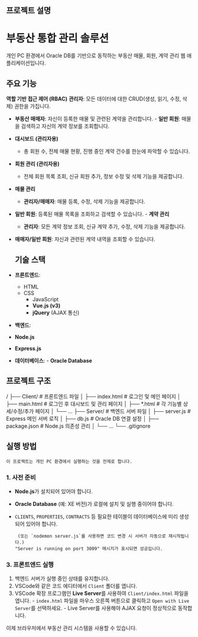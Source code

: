 ## 프로젝트 설명

# 부동산 통합 관리 솔루션
   
  개인 PC 환경에서 Oracle DB를 기반으로 동작하는 부동산 매물, 회원, 계약 관리 웹 애플리케이션입니다.

  ##  주요 기능
  **역할 기반 접근 제어 (RBAC)**
    **관리자**: 모든 데이터에 대한 CRUD(생성, 읽기, 수정, 삭제) 권한을 가집니다.
   - **부동산 매매자**: 자신이 등록한 매물 및 관련된 계약을 관리합니다.
    - **일반 회원**: 매물을 검색하고 자신의 계약 정보를 조회합니다.
  - **대시보드 (관리자용)**
    - 총 회원 수, 전체 매물 현황, 진행 중인 계약 건수를 한눈에 파악할 수 있습니다.
 - **회원 관리 (관리자용)**
      - 전체 회원 목록 조회, 신규 회원 추가, 정보 수정 및 삭제 기능을 제공합니다.
  - **매물 관리**
    - **관리자/매매자**: 매물 등록, 수정, 삭제 기능을 제공합니다.
   - **일반 회원**: 등록된 매물 목록을 조회하고 검색할 수 있습니다.
    - **계약 관리**
     - **관리자**: 모든 계약 정보 조회, 신규 계약 추가, 수정, 삭제 기능을 제공합니다.
  - **매매자/일반 회원**: 자신과 관련된 계약 내역을 조회할 수 있습니다.

     ## 기술 스택

 - **프론트엔드**:
    - HTML
   - CSS
     - JavaScript
      - **Vue.js (v3)**
      - **jQuery** (AJAX 통신)
  - **백엔드**:
   - **Node.js**
   - **Express.js**
   - **데이터베이스**:
    - **Oracle Database**
 
 ## 프로젝트 구조
  /
  ├── Client/           # 프론트엔드 파일
  │   ├── index.html    # 로그인 및 메인 페이지
  │   ├── main.html     # 로그인 후 대시보드 및 관리 페이지
  │   ├── *.html        # 각 기능별 상세/수정/추가 페이지
  │   └── ...
  ├── Server/           # 백엔드 서버 파일
  │   ├── server.js     # Express 메인 서버 로직
  │   ├── db.js         # Oracle DB 연결 설정
  │   ├── package.json  # Node.js 의존성 관리
  │   └── ...
  └── .gitignore

  ## 실행 방법
    
    이 프로젝트는 개인 PC 환경에서 실행하는 것을 전제로 합니다.
  
  ### 1. 사전 준비

 - **Node.js**가 설치되어 있어야 합니다.
- **Oracle Database** (예: XE 버전)가 로컬에 설치 및 실행 중이어야 합니다.
 - `CLIENTS`, `PROPERTIES`, `CONTRACTS` 등 필요한 테이블이 데이터베이스에 미리 생성되어 있어야 합니다.
 
        (또는 `nodemon server.js`를 사용하면 코드 변경 시 서버가 자동으로 재시작됩니다.)
       "Server is running on port 3009" 메시지가 표시되면 성공입니다.
   
  ### 3. 프론트엔드 실행
 
   1.  백엔드 서버가 실행 중인 상태를 유지합니다.
   2.  VSCode와 같은 코드 에디터에서 `Client` 폴더를 엽니다.
  3.  VSCode 확장 프로그램인 **Live Server**를 사용하여 `Client/index.html` 파일을 엽니다.
    - `index.html` 파일을 마우스 오른쪽 버튼으로 클릭하고 `Open with Live Server`를 선택하세요.
     - Live Server를 사용해야 AJAX 요청이 정상적으로 동작합니다.
  
   이제 브라우저에서 부동산 관리 시스템을 사용할 수 있습니다.
